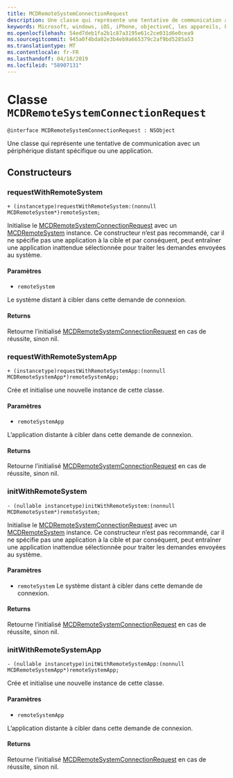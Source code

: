 ```yaml
---
title: MCDRemoteSystemConnectionRequest
description: Une classe qui représente une tentative de communication avec un périphérique distant spécifique ou une application.
keywords: Microsoft, windows, iOS, iPhone, objectiveC, les appareils, Project Rome connectés
ms.openlocfilehash: 54ed7deb1fa2b1c87a3195e61c2ce031d6e0cea9
ms.sourcegitcommit: 945a0f4bda02e3b4eb9a665379c2af9bd5285a53
ms.translationtype: MT
ms.contentlocale: fr-FR
ms.lasthandoff: 04/18/2019
ms.locfileid: "58907131"
---
```

# <a name="class-mcdremotesystemconnectionrequest"></a>Classe `MCDRemoteSystemConnectionRequest` 

```
@interface MCDRemoteSystemConnectionRequest : NSObject
```  

Une classe qui représente une tentative de communication avec un périphérique distant spécifique ou une application.

## <a name="constructors"></a>Constructeurs

### <a name="requestwithremotesystem"></a>requestWithRemoteSystem
`+ (instancetype)requestWithRemoteSystem:(nonnull MCDRemoteSystem*)remoteSystem;`

Initialise le [MCDRemoteSystemConnectionRequest](MCDRemoteSystemConnectionRequest.md) avec un [MCDRemoteSystem](../remotesystems/MCDRemoteSystem.md) instance. Ce constructeur n’est pas recommandé, car il ne spécifie pas une application à la cible et par conséquent, peut entraîner une application inattendue sélectionnée pour traiter les demandes envoyées au système.

#### <a name="parameters"></a>Paramètres
* `remoteSystem` 

Le système distant à cibler dans cette demande de connexion.

#### <a name="returns"></a>Returns
Retourne l’initialisé [MCDRemoteSystemConnectionRequest](MCDRemoteSystemConnectionRequest.md) en cas de réussite, sinon nil.

### <a name="requestwithremotesystemapp"></a>requestWithRemoteSystemApp
`+ (instancetype)requestWithRemoteSystemApp:(nonnull MCDRemoteSystemApp*)remoteSystemApp;`

Crée et initialise une nouvelle instance de cette classe.

#### <a name="parameters"></a>Paramètres
* `remoteSystemApp` 

L’application distante à cibler dans cette demande de connexion.

#### <a name="returns"></a>Returns
Retourne l’initialisé [MCDRemoteSystemConnectionRequest](MCDRemoteSystemConnectionRequest.md) en cas de réussite, sinon nil.

### <a name="initwithremotesystem"></a>initWithRemoteSystem
`- (nullable instancetype)initWithRemoteSystem:(nonnull MCDRemoteSystem*)remoteSystem;`

Initialise le [MCDRemoteSystemConnectionRequest](MCDRemoteSystemConnectionRequest.md) avec un [MCDRemoteSystem](../remotesystems/MCDRemoteSystem.md) instance. Ce constructeur n’est pas recommandé, car il ne spécifie pas une application à la cible et par conséquent, peut entraîner une application inattendue sélectionnée pour traiter les demandes envoyées au système.

#### <a name="parameters"></a>Paramètres
* `remoteSystem` Le système distant à cibler dans cette demande de connexion.

#### <a name="returns"></a>Returns
Retourne l’initialisé [MCDRemoteSystemConnectionRequest](MCDRemoteSystemConnectionRequest.md) en cas de réussite, sinon nil.

### <a name="initwithremotesystemapp"></a>initWithRemoteSystemApp
`- (nullable instancetype)initWithRemoteSystemApp:(nonnull MCDRemoteSystemApp*)remoteSystemApp;`

Crée et initialise une nouvelle instance de cette classe.

#### <a name="parameters"></a>Paramètres
* `remoteSystemApp` 

L’application distante à cibler dans cette demande de connexion.

#### <a name="returns"></a>Returns
Retourne l’initialisé [MCDRemoteSystemConnectionRequest](MCDRemoteSystemConnectionRequest.md) en cas de réussite, sinon nil.